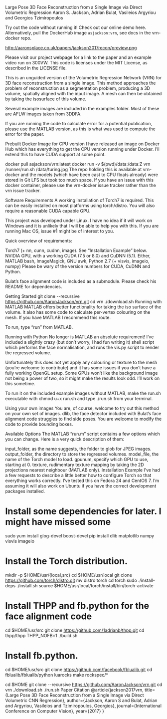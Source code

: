 Large Pose 3D Face Reconstruction from a Single Image via Direct Volumetric Regression
Aaron S. Jackson, Adrian Bulat, Vasileios Argyriou and Georgios Tzimiropoulos

Try out the code without running it! Check out our online demo here. Alternatively, pull the DockerHub image `asjackson:vrn`, see docs in the vrn-docker repo.

http://aaronsplace.co.uk/papers/jackson2017recon/preview.png

Please visit our project webpage for a link to the paper and an example video run on 300VW. This code is licenses under the MIT License, as described in the LICENSE file.

This is an unguided version of the Volumetric Regression Network (VRN) for 3D face reconstruction from a single image. This method approaches the problem of reconstruction as a segmentation problem, producing a 3D volume, spatially aligned with the input image. A mesh can then be obtained by taking the isosurface of this volume.

Several example images are included in the examples folder. Most of these are AFLW images taken from 3DDFA.

If you are running the code to calculate error for a potential publication, please use the MATLAB version, as this is what was used to compute the error for the paper.

Prebuilt Docker Image for CPU version
I have released an image on Docker Hub which has everything to get the CPU version running under Docker. I’ll extend this to have CUDA support at some point.

docker pull asjackson/vrn:latest
docker run -v $(pwd)/data:/data:Z vrn /runner/run.sh /data/turing.jpg
The repo holding this is available at vrn-docker and the models (which have been cast to CPU floats already) were stored in Git LFS but took too much space. If you have an issue with this docker container, please use the vrn-docker issue tracker rather than the vrn issue tracker.

Software Requirements
A working installation of Torch7 is required. This can be easily installed on most platforms using torch/distro. You will also require a reasonable CUDA capable GPU.

This project was developed under Linux. I have no idea if it will work on Windows and it is unlikely that I will be able to help you with this. If you are running Mac OS, issue #1 might be of interest to you.

Quick overview of requirements:

Torch7 (+ nn, cunn, cudnn, image). See “Installation Example” below.
NVIDIA GPU, with a working CUDA (7.5 or 8.0) and CuDNN (5.1).
Either,
MATLAB
bash, ImageMagick, GNU awk, Python 2.7 (+ visvis, imageio, numpy)
Please be wary of the version numbers for CUDA, CuDNN and Python.

Bulat’s face alignment code is included as a submodule. Please check his README for dependencies.

Getting Started
git clone --recursive https://github.com/AaronJackson/vrn.git
cd vrn
./download.sh
Running with MATLAB
MATLAB offers better functionality for taking the iso surface of the volume. It also has some code to calculate per-vertex colouring on the mesh. If you have MATLAB I recommend this route.

To run, type “run” from MATLAB.

Running with Python
No longer is MATLAB an absolute requirement! I’ve included a slightly crazy (but don’t worry, I had fun writing it) shell script which performs the face normalisation, and runs the vis.py script to render the regressed volume.

Unfortunately this does not yet apply any colouring or texture to the mesh (you’re welcome to contribute) and it has some issues if you don’t have a fully working OpenGL setup. Some GPUs won’t like the background image not being a power of two, so it might make the results look odd. I’ll work on this sometime.

To run it on the included example images without MATLAB, make the run.sh executable with chmod u+x run.sh and type ./run.sh from your terminal.

Using your own images
You are, of course, welcome to try out this method on your own set of images. dlib, the face detector included with Bulat’s face alignment code struggles to find side poses. You are welcome to modify the code to provide bounding boxes.

Available Options
The MATLAB “run.m” script contains a few options which you can change. Here is a very quick description of them:

input_folder, as the name suggests, the folder to glob for JPEG images.
output_folder, the directory to store the regressed volumes.
model_file, the name of the Torch model to load.
gpunum, specify which GPU to use, starting at 0.
texture, rudimentary texture mapping by taking the 2D projections nearest neighbour (MATLAB only).
Installation Example
I’ve had a few requests to describe a little better how to configure Torch so that everything works correctly. I’ve tested this on Fedora 24 and CentOS 7. I’m assuming it will also work on Ubuntu if you have the correct development packages installed.

# Install some dependencies for later. I might have missed some
sudo yum install glog-devel boost-devel
pip install dlib matplotlib numpy visvis imageio

# Install the Torch distribution.
mkdir -p $HOME/usr/{local,src}
cd $HOME/usr/local
git clone https://github.com/torch/distro.git
mv distro torch
cd torch
sudo ./install-deps
./install.sh
source $HOME/usr/local/torch/install/bin/torch-activate

# Install THPP and fb.python for the face alignment code
cd $HOME/usr/src
git clone https://github.com/1adrianb/thpp.git
cd thpp/thpp
THPP_NOFB=1 ./build.sh

# Install fb.python.
cd $HOME/usr/src
git clone https://github.com/facebook/fblualib.git
cd fblualib/fblualib/python
luarocks make rockspec/*

cd $HOME
git clone --recursive https://github.com/AaronJackson/vrn.git
cd vrn
./download.sh
./run.sh
Paper Citation
@article{jackson2017vrn,
  title={Large Pose 3D Face Reconstruction from a Single Image via Direct Volumetric CNN Regression},
  author={Jackson, Aaron S and Bulat, Adrian and Argyriou, Vasileios and Tzimiropoulos, Georgios},
  journal={International Conference on Computer Vision},
  year={2017}
}
